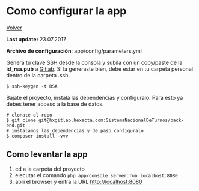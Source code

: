 Como configurar la app
======================

[Volver](../README.md)

__Last update:__ 23.07.2017

__Archivo de configuración__: app/config/parameters.yml

Generá tu clave SSH desde la consola y subila con un copy/paste de la __id_rsa.pub__ a [Gitlab](https://hxgitlab.hexacta.com/profile/keys). Si la generaste bien, debe estar en tu carpeta personal dentro de la carpeta .ssh.

```
$ ssh-keygen -t RSA
```

Bajate el proyecto, instalá las dependencias y configuralo. Para esto ya debes tener acceso a la base de datos.

```
# clonate el repo
$ git clone git@hxgitlab.hexacta.com:SistemaNacionalDeTurnos/back-end.git .
# instalamos las dependencias y de paso configuralo
$ composer install -vvv
```

## Como levantar la app

1. cd a la carpeta del proyecto
2. ejecutar el comando `php app/console server:run localhost:8080`
3. abri el browser y entra la URL [http://localhost:8080](http://localhost:8080)